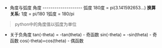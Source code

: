 - 角度与弧度
角度 -------------------- 弧度
180度 = pi(3.141592653...)
**换算关系:**
1度 = pi/180
1弧度 = 180/pi
> python中的角度值以弧度为单位

- 关于负角度
tan(-theta) = -tan(theta) - 奇函数
sin(-theta) = -sin(theta)  - 奇函数
cos(-theta)=cos(theta)   - 偶函数
